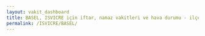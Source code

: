 ```yaml
---
layout: vakit_dashboard
title: BASEL, ISVICRE için iftar, namaz vakitleri ve hava durumu - ilçe/eyalet seç
permalink: /ISVICRE/BASEL/
---
```


<script type="text/javascript">
  var GLOBAL_COUNTRY = 'ISVICRE';
  var GLOBAL_CITY = 'BASEL';
  var GLOBAL_STATE = '';
  var lat = 72;
  var lon = 21;
</script>
